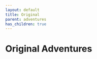 ```yaml
---
layout: default
title: Original
parent: adventures
has_children: true
---
```


# Original Adventures
